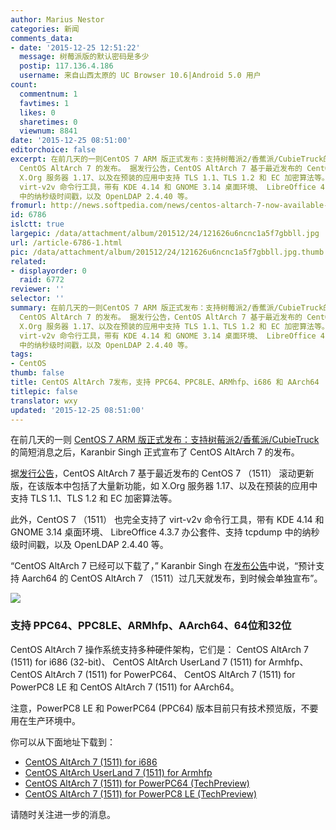 ```yaml
---
author: Marius Nestor
categories: 新闻
comments_data:
- date: '2015-12-25 12:51:22'
  message: 树莓派版的默认密码是多少
  postip: 117.136.4.186
  username: 来自山西太原的 UC Browser 10.6|Android 5.0 用户
count:
  commentnum: 1
  favtimes: 1
  likes: 0
  sharetimes: 0
  viewnum: 8841
date: '2015-12-25 08:51:00'
editorchoice: false
excerpt: 在前几天的一则CentOS 7 ARM 版正式发布：支持树莓派2/香蕉派/CubieTruck的简短消息之后，Karanbir Singh 正式宣布了
  CentOS AltArch 7 的发布。 据发行公告，CentOS AltArch 7 基于最近发布的 CentOS 7 （1511） 滚动更新版，在该版本中包括了大量新功能，如
  X.Org 服务器 1.17、以及在预装的应用中支持 TLS 1.1、TLS 1.2 和 EC 加密算法等。 此外，CentOS 7 （1511） 也完全支持了
  virt-v2v 命令行工具，带有 KDE 4.14 和 GNOME 3.14 桌面环境、 LibreOffice 4.3.7 办公套件、支持 tcpdump
  中的纳秒级时间戳，以及 OpenLDAP 2.4.40 等。
fromurl: http://news.softpedia.com/news/centos-altarch-7-now-available-for-aarch64-powerpc64-powerpc8-le-and-armhfp-497950.shtml
id: 6786
islctt: true
largepic: /data/attachment/album/201512/24/121626u6ncnc1a5f7gbbll.jpg
url: /article-6786-1.html
pic: /data/attachment/album/201512/24/121626u6ncnc1a5f7gbbll.jpg.thumb.jpg
related:
- displayorder: 0
  raid: 6772
reviewer: ''
selector: ''
summary: 在前几天的一则CentOS 7 ARM 版正式发布：支持树莓派2/香蕉派/CubieTruck的简短消息之后，Karanbir Singh 正式宣布了
  CentOS AltArch 7 的发布。 据发行公告，CentOS AltArch 7 基于最近发布的 CentOS 7 （1511） 滚动更新版，在该版本中包括了大量新功能，如
  X.Org 服务器 1.17、以及在预装的应用中支持 TLS 1.1、TLS 1.2 和 EC 加密算法等。 此外，CentOS 7 （1511） 也完全支持了
  virt-v2v 命令行工具，带有 KDE 4.14 和 GNOME 3.14 桌面环境、 LibreOffice 4.3.7 办公套件、支持 tcpdump
  中的纳秒级时间戳，以及 OpenLDAP 2.4.40 等。
tags:
- CentOS
thumb: false
title: CentOS AltArch 7发布，支持 PPC64、PPC8LE、ARMhfp、i686 和 AArch64
titlepic: false
translator: wxy
updated: '2015-12-25 08:51:00'
---
```


在前几天的一则 [CentOS 7 ARM 版正式发布：支持树莓派2/香蕉派/CubieTruck](/article-6772-1.html "CentOS 7 ARM 版正式发布：支持树莓派2/香蕉派/CubieTruck") 的简短消息之后，Karanbir Singh 正式宣布了 CentOS AltArch 7 的发布。


据[发行公告](https://lists.centos.org/pipermail/centos-announce/2015-December/021556.html)，CentOS AltArch 7 基于最近发布的 CentOS 7 （1511） 滚动更新版，在该版本中包括了大量新功能，如 X.Org 服务器 1.17、以及在预装的应用中支持 TLS 1.1、TLS 1.2 和 EC 加密算法等。


此外，CentOS 7 （1511） 也完全支持了 virt-v2v 命令行工具，带有 KDE 4.14 和 GNOME 3.14 桌面环境、 LibreOffice 4.3.7 办公套件、支持 tcpdump 中的纳秒级时间戳，以及 OpenLDAP 2.4.40 等。


“CentOS AltArch 7 已经可以下载了，” Karanbir Singh 在[发布公告](https://lists.centos.org/pipermail/centos-announce/2015-December/021556.html)中说，“预计支持 Aarch64 的 CentOS AltArch 7 （1511）过几天就发布，到时候会单独宣布”。


![](/data/attachment/album/201512/24/121626u6ncnc1a5f7gbbll.jpg)


### 支持 PPC64、PPC8LE、ARMhfp、AArch64、64位和32位


CentOS AltArch 7 操作系统支持多种硬件架构，它们是： CentOS AltArch 7 (1511) for i686 (32-bit)、 CentOS AltArch UserLand 7 (1511) for Armhfp、CentOS AltArch 7 (1511) for PowerPC64、 CentOS AltArch 7 (1511) for PowerPC8 LE 和 CentOS AltArch 7 (1511) for AArch64。


注意，PowerPC8 LE 和 PowerPC64 (PPC64) 版本目前只有技术预览版，不要用在生产环境中。


你可以从下面地址下载到：


* [CentOS AltArch 7 (1511) for i686](http://mirror.centos.org/altarch/7.2.1511/isos/i386/)
* [CentOS AltArch UserLand 7 (1511) for Armhfp](http://mirror.centos.org/altarch/7.2.1511/isos/armhfp/)
* [CentOS AltArch 7 (1511) for PowerPC64 (TechPreview)](http://mirror.centos.org/altarch/7.2.1511/isos/ppc64/)
* [CentOS AltArch 7 (1511) for PowerPC8 LE (TechPreview)](http://mirror.centos.org/altarch/7.2.1511/isos/ppc64le/)


请随时关注进一步的消息。